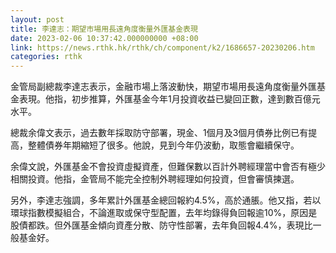 ```yaml
---
layout: post
title: 李達志：期望市場用長遠角度衡量外匯基金表現
date: 2023-02-06 10:37:42.000000000 +08:00
link: https://news.rthk.hk/rthk/ch/component/k2/1686657-20230206.htm
categories: rthk
---
```


金管局副總裁李達志表示，金融市場上落波動快，期望市場用長遠角度衡量外匯基金表現。他指，初步推算，外匯基金今年1月投資收益已變回正數，達到數百億元水平。

總裁余偉文表示，過去數年採取防守部署，現金、1個月及3個月債券比例已有提高，整體債券年期縮短了很多。他說，見到今年仍波動，取態會繼續保守。

余偉文說，外匯基金不會投資虛擬資產，但難保數以百計外聘經理當中會否有極少相關投資。他指，金管局不能完全控制外聘經理如何投資，但會審慎揀選。

另外，李達志強調，多年累計外匯基金總回報約4.5%，高於通脹。他又指，若以環球指數模擬組合，不論進取或保守型配置，去年均錄得負回報逾10%，原因是股債都跌。但外匯基金傾向資產分散、防守性部署，去年負回報4.4%，表現比一般基金好。
